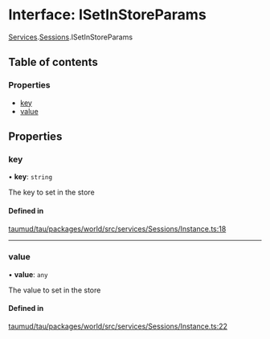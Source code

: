 # Interface: ISetInStoreParams

[Services](../modules/tau_world.Services.md).[Sessions](../modules/tau_world.Services.Sessions.md).ISetInStoreParams

## Table of contents

### Properties

- [key](tau_world.Services.Sessions.ISetInStoreParams.md#key)
- [value](tau_world.Services.Sessions.ISetInStoreParams.md#value)

## Properties

### key

• **key**: `string`

The key to set in the store

#### Defined in

[taumud/tau/packages/world/src/services/Sessions/Instance.ts:18](https://github.com/tau-mud/tau/blob/0a6de30/packages/world/src/services/Sessions/Instance.ts#L18)

___

### value

• **value**: `any`

The value to set in the store

#### Defined in

[taumud/tau/packages/world/src/services/Sessions/Instance.ts:22](https://github.com/tau-mud/tau/blob/0a6de30/packages/world/src/services/Sessions/Instance.ts#L22)
